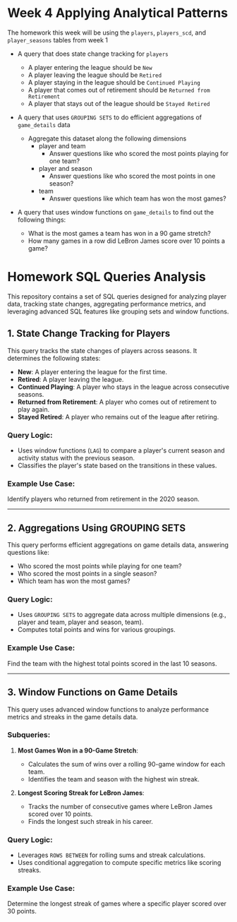 
# Week 4 Applying Analytical Patterns
The homework this week will be using the `players`, `players_scd`, and `player_seasons` tables from week 1

- A query that does state change tracking for `players`
  - A player entering the league should be `New`
  - A player leaving the league should be `Retired`
  - A player staying in the league should be `Continued Playing`
  - A player that comes out of retirement should be `Returned from Retirement`
  - A player that stays out of the league should be `Stayed Retired`
  
- A query that uses `GROUPING SETS` to do efficient aggregations of `game_details` data
  - Aggregate this dataset along the following dimensions
    - player and team
      - Answer questions like who scored the most points playing for one team?
    - player and season
      - Answer questions like who scored the most points in one season?
    - team
      - Answer questions like which team has won the most games?
      
- A query that uses window functions on `game_details` to find out the following things:
  - What is the most games a team has won in a 90 game stretch? 
  - How many games in a row did LeBron James score over 10 points a game?

# Homework SQL Queries Analysis  

This repository contains a set of SQL queries designed for analyzing player data, tracking state changes, aggregating performance metrics, and leveraging advanced SQL features like grouping sets and window functions.

## 1. State Change Tracking for Players
This query tracks the state changes of players across seasons. It determines the following states:
- **New**: A player entering the league for the first time.
- **Retired**: A player leaving the league.
- **Continued Playing**: A player who stays in the league across consecutive seasons.
- **Returned from Retirement**: A player who comes out of retirement to play again.
- **Stayed Retired**: A player who remains out of the league after retiring.

### Query Logic:
- Uses window functions (`LAG`) to compare a player's current season and activity status with the previous season.
- Classifies the player's state based on the transitions in these values.

### Example Use Case:
Identify players who returned from retirement in the 2020 season.

---

## 2. Aggregations Using GROUPING SETS
This query performs efficient aggregations on game details data, answering questions like:
- Who scored the most points while playing for one team?
- Who scored the most points in a single season?
- Which team has won the most games?

### Query Logic:
- Uses `GROUPING SETS` to aggregate data across multiple dimensions (e.g., player and team, player and season, team).
- Computes total points and wins for various groupings.

### Example Use Case:
Find the team with the highest total points scored in the last 10 seasons.

---

## 3. Window Functions on Game Details
This query uses advanced window functions to analyze performance metrics and streaks in the game details data.

### Subqueries:
1. **Most Games Won in a 90-Game Stretch**:
   - Calculates the sum of wins over a rolling 90-game window for each team.
   - Identifies the team and season with the highest win streak.

2. **Longest Scoring Streak for LeBron James**:
   - Tracks the number of consecutive games where LeBron James scored over 10 points.
   - Finds the longest such streak in his career.

### Query Logic:
- Leverages `ROWS BETWEEN` for rolling sums and streak calculations.
- Uses conditional aggregation to compute specific metrics like scoring streaks.

### Example Use Case:
Determine the longest streak of games where a specific player scored over 30 points.




